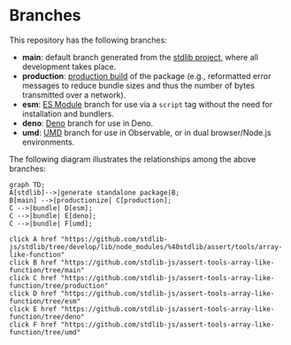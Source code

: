 <!--

@license Apache-2.0

Copyright (c) 2022 The Stdlib Authors.

Licensed under the Apache License, Version 2.0 (the "License");
you may not use this file except in compliance with the License.
You may obtain a copy of the License at

    http://www.apache.org/licenses/LICENSE-2.0

Unless required by applicable law or agreed to in writing, software
distributed under the License is distributed on an "AS IS" BASIS,
WITHOUT WARRANTIES OR CONDITIONS OF ANY KIND, either express or implied.
See the License for the specific language governing permissions and
limitations under the License.

-->

# Branches

This repository has the following branches:

-   **main**: default branch generated from the [stdlib project][stdlib-url], where all development takes place.
-   **production**: [production build][production-url] of the package (e.g., reformatted error messages to reduce bundle sizes and thus the number of bytes transmitted over a network).
-   **esm**: [ES Module][esm-url] branch for use via a `script` tag without the need for installation and bundlers.
-   **deno**: [Deno][deno-url] branch for use in Deno.
-   **umd**: [UMD][umd-url] branch for use in Observable, or in dual browser/Node.js environments.

The following diagram illustrates the relationships among the above branches:

```mermaid
graph TD;
A[stdlib]-->|generate standalone package|B;
B[main] -->|productionize| C[production];
C -->|bundle| D[esm];
C -->|bundle| E[deno];
C -->|bundle| F[umd];

click A href "https://github.com/stdlib-js/stdlib/tree/develop/lib/node_modules/%40stdlib/assert/tools/array-like-function"
click B href "https://github.com/stdlib-js/assert-tools-array-like-function/tree/main"
click C href "https://github.com/stdlib-js/assert-tools-array-like-function/tree/production"
click D href "https://github.com/stdlib-js/assert-tools-array-like-function/tree/esm"
click E href "https://github.com/stdlib-js/assert-tools-array-like-function/tree/deno"
click F href "https://github.com/stdlib-js/assert-tools-array-like-function/tree/umd"
```

[stdlib-url]: https://github.com/stdlib-js/stdlib/tree/develop/lib/node_modules/%40stdlib/assert/tools/array-like-function
[production-url]: https://github.com/stdlib-js/assert-tools-array-like-function/tree/production
[deno-url]: https://github.com/stdlib-js/assert-tools-array-like-function/tree/deno
[umd-url]: https://github.com/stdlib-js/assert-tools-array-like-function/tree/umd
[esm-url]: https://github.com/stdlib-js/assert-tools-array-like-function/tree/esm